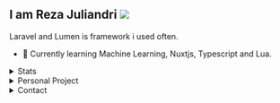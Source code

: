 ## I am Reza Juliandri ![](https://komarev.com/ghpvc/?username=ppabcd&color=FF5900)
Laravel and Lumen is framework i used often.
- 🌱 Currently learning Machine Learning, Nuxtjs, Typescript and Lua.

<details>
  <summary>Stats</summary>
  <detail>
    <img src='https://github-readme-stats.vercel.app/api?username=ppabcd&show_icons=true&theme=radical&theme=graywhite'/>
  </detail>
</details>

<details>
  <summary>Personal Project</summary>
  <detail>
    <ol>
      <li><a href="https://t.me/kylachatbot" target="_blank">Kyla Chat: Telegram bot for finding a friend based on interest</a></li>
      <li><a href="https://amegu.netlify.app" target="_blank">Amegu: Web and Android Application for pet adoption</a></li>
      <li><a href="https://meduru.net/portfolio/2020-07-25-politeknik-penerbangan-manajemen-pelatihan-bahasa-inggris" target="_blank">Politeknik Penerbangan - Manajemen Pelatihan Bahasa Inggris</a></li>
    </ol>
  </detail>
</details>

<details>
  <summary>Contact</summary>
  <detail>
    <ul>
      <li><a href="mailto:github@rezajuliandri.my.id" rel="noindex, nofollow" target="_blank">Email</a></li>
      <li><a href="https://t.me/ppabcd" target="_blank">Telegram</a></li>
      <li><a href="https://www.linkedin.com/in/rezajuliandri/" target="_blank">LinkedIn</a></li>
    </ul>
  </detail>
</details>




<!--
**ppabcd/ppabcd** is a ✨ _special_ ✨ repository because its `README.md` (this file) appears on your GitHub profile.

Here are some ideas to get you started:
- 🔭 I’m currently working on Kredibel.co.id and Kreatorku Indonesia
- 🔭 I’m currently working on ...
- 🌱 I’m currently learning ...
- 👯 I’m looking to collaborate on ...
- 🤔 I’m looking for help with ...
- 💬 Ask me about ...
- 📫 How to reach me: ...
- 😄 Pronouns: ...
- ⚡ Fun fact: ...
-->
